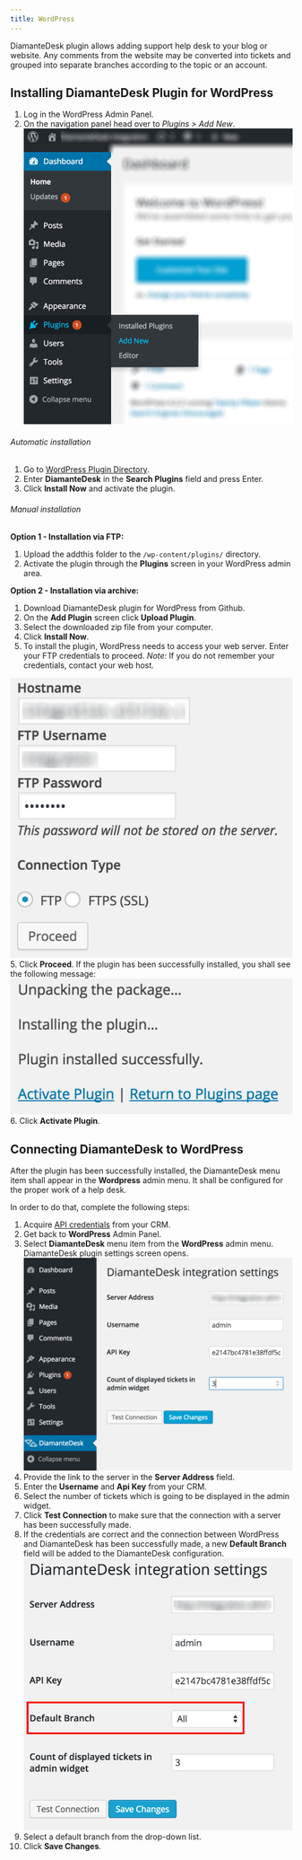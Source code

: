 ```yaml
---
title: WordPress
---
```


DiamanteDesk plugin allows adding support help desk to your blog or website. Any comments from the website may be converted into tickets and grouped into separate branches according to the topic or an account.

## Installing DiamanteDesk Plugin for WordPress

1. Log in the WordPress Admin Panel.
2. On the navigation panel head over to _Plugins > Add New_.
![WP Admin panel](img/WP_admin.png)

###### Automatic installation

1. Go to [WordPress Plugin Directory](https://wordpress.org/plugins/).
1. Enter **DiamanteDesk** in the **Search Plugins** field and press Enter.
1. Click **Install Now** and activate the plugin.

###### Manual installation

**Option 1 - Installation via FTP:**

1. Upload the addthis folder to the `/wp-content/plugins/` directory.
1. Activate the plugin through the **Plugins** screen in your WordPress admin area.

**Option 2 - Installation via archive:**

1. Download DiamanteDesk plugin for WordPress from Github.
2.  On the **Add Plugin** screen click **Upload Plugin**.
2. Select the downloaded zip file from your computer.
3. Click **Install Now**.
4. To install the plugin, WordPress needs to access your web server. Enter your FTP credentials to proceed. 
_Note:_ If you do not remember your credentials, contact your web host.

![FTP](img/FTP.png)
5. Click **Proceed**. If the plugin has been successfully installed, you shall see the following message:
![Plugin installed](img/plugin_success.png)
6. Click **Activate Plugin**.

## Connecting DiamanteDesk to WordPress

After the plugin has been successfully installed, the DiamanteDesk menu item shall appear in the **Wordpress** admin menu. It shall be configured for the proper work of a help desk.

In order to do that, complete the following steps:

1. Acquire [API credentials](api-credentials.md) from your CRM.
5. Get back to **WordPress** Admin Panel.
6. Select **DiamanteDesk** menu item from the **WordPress** admin menu. DiamanteDesk plugin settings screen opens.
![WP plugin configuration](img/WP_plugin_config.png)
7. Provide the link to the server in the **Server Address** field.
8. Enter the **Username** and **Api Key** from your CRM.
9. Select the number of tickets which is going to be displayed in the admin widget.
10. Click **Test Connection** to make sure that the connection with a server has been successfully made. 
11. If the credentials are correct and the connection between WordPress and DiamanteDesk has been successfully made, a new **Default Branch** field will be added to the DiamanteDesk configuration. 
![WP plugin configuration](img/WP_plugin.png)
12. Select a default branch from the drop-down list.
13. Click **Save Changes**.